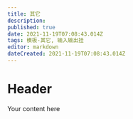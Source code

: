 ```yaml
---
title: 其它
description: 
published: true
date: 2021-11-19T07:08:43.014Z
tags: 模板-其它, 输入输出挂
editor: markdown
dateCreated: 2021-11-19T07:08:43.014Z
---
```


# Header
Your content here